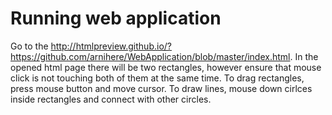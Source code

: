 # **Running web application**

Go to the http://htmlpreview.github.io/?https://github.com/arnihere/WebApplication/blob/master/index.html. In the opened html page there will be two rectangles, however ensure that mouse click is not touching both of them at the same time. To drag rectangles, press mouse button and move cursor. To draw lines, mouse down cirlces inside rectangles and connect with other circles.
